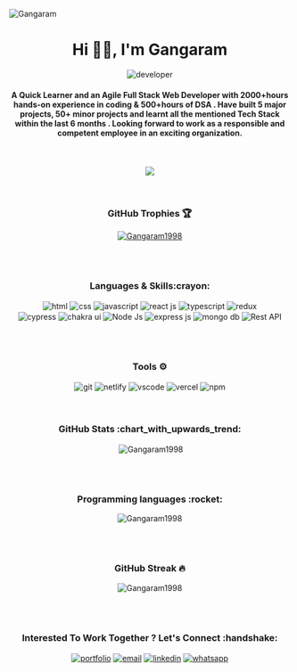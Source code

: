 <p align="left"><img src="https://komarev.com/ghpvc/?username=Gangaram1998&style=for-the-badge&color=ee4e20" alt="Gangaram"/></p>
<h1 align="center">Hi 🙋‍♂️, I'm Gangaram</h1>
<div align="center"> 
 <img align="center" src="https://img.shields.io/badge/<Full Stack Web Developer/> -571845?style=for-the-badge&logo=developer?logoWidth=90"  alt="developer" />
 </div>

<h4 align="center">A Quick Learner and an Agile Full Stack Web Developer with 2000+hours hands-on experience in coding & 500+hours of DSA . Have built 5 major projects, 50+ minor projects and learnt all the mentioned Tech Stack within the last 6 months . Looking forward to work as a responsible and competent employee in an exciting organization.</h4>
 <br> </br>
 
 
 <div align="center"> 
 <img align="center" src="https://quotes-github-readme.vercel.app/api?type=horizontal&theme=radical&quote=The%20Best%20Developer%20is%20not%20the%20one%20who%20remembers%20all%20the%20stuffs%20but%20is%20the%20one%20who%20knows%20where%20to%20lookup%20for%20the%20Stuffs%3B%20always!&author=Gangaram"/>
</div>
 <br> </br>
<h3 align="center">GitHub Trophies 🏆 </h3>
<p align="center"> <a href="https://github.com/ryo-ma/github-profile-trophy"><img src="https://github-profile-trophy.vercel.app/?username=Gangaram1998&theme=dracula&margin-w=15" alt="Gangaram1998" /></a> </p>


 <br> </br>
<h3 align="center">Languages & Skills:crayon:</h3>
<div align="center"> 
<img  align="center"  src="https://img.shields.io/badge/html5-e36028?style=for-the-badge&logo=html5" alt="html">
<img align="center" src = "https://img.shields.io/badge/css3-2449d8?style=for-the-badge&logo=css3"  alt="css">
<img align="center" src ="https://img.shields.io/badge/javascript-e4d04b?style=for-the-badge&logo=javascript"  alt="javascript">
<img align="center" src="https://img.shields.io/badge/React-5ccfee?style=for-the-badge&logo=react"  alt="react js" />
<img align="center" src="https://img.shields.io/badge/typescript-0074c2?style=for-the-badge&logo=typescript" alt='typescript' />
<img align="center" src="https://img.shields.io/badge/Redux-593D88?style=for-the-badge&logo=redux"  alt="redux" />
  </div>
  <div align="center">
<img align="center" src="https://img.shields.io/badge/Cypress-64c89e?style=for-the-badge&logo=cypress"  alt="cypress" />
<img align="center" src="https://img.shields.io/badge/Chakra UI-2abfb3?style=for-the-badge&logo=chakra ui"  alt="chakra ui" />
<img align="center" src="https://img.shields.io/badge/Node JS-63985e?style=for-the-badge&logo=node js"  alt="Node Js" />
<img align="center" src="https://img.shields.io/badge/Express JS-ead41c?style=for-the-badge&logo=expressjs"  alt="express js" />
<img align="center" src="https://img.shields.io/badge/Mongo DB-e8eaed?style=for-the-badge&logo=mongodb"  alt="mongo db" />
<img align="center" src="https://img.shields.io/badge/Rest API-2962ff?style=for-the-badge&logo=api"  alt="Rest API" />
  </div>

  
 <br> </br>
<h3 align="center">Tools ⚙️</h3>
<div align="center"> 
<img  align="center"  src="https://img.shields.io/badge/Git & GitHub-f34c27?style=for-the-badge&logo=github" alt="git">
<img align="center" src = "https://img.shields.io/badge/Netlify-479fbe?style=for-the-badge&logo=netlify"  alt="netlify">
 <img  align="center"  src="https://img.shields.io/badge/VS Code-23aaf2?style=for-the-badge&logo=visual studio" alt="vscode">
<img align="center" src ="https://img.shields.io/badge/Vercel-000000?style=for-the-badge&logo=vercel"  alt="vercel">
    <img align="center" src="https://img.shields.io/badge/NPM-c13534?style=for-the-badge&logo=npm"  alt="npm" />

  </div>
 <br> </br>
<h3 align="center">GitHub Stats :chart_with_upwards_trend:</h3>

<p align="center">&nbsp;<img align="center" src="https://github-readme-stats.vercel.app/api?username=Gangaram1998&show_icons=true&locale=en&theme=dracula&count_private=true" alt="Gangaram1998" /></p>
 <br> </br>
<h3 align="center">Programming languages :rocket:</h3>
<p align="center"><img align="center" src="https://github-readme-stats.vercel.app/api/top-langs?username=Gangaram1998&show_icons=true&locale=en&theme=dracula&count_private=true&langs_count=8" alt="Gangaram1998" /></p>
 <br> </br>
<h3 align="center">GitHub Streak 🔥</h3>
<p align="center"><img align="center" src="https://github-readme-streak-stats.herokuapp.com/?user=Gangaram1998&theme=dracula&count_private=true&show_icons=true" alt="Gangaram1998" /></p>


<br></br>




<h3 align="center">Interested To Work Together ? Let's Connect :handshake:</h3>

<div align="center"> 
<a href="https://gangaram1998.github.io" target="_blank"><img  align="center"  src="https://img.shields.io/badge/Portfolio-319795?style=for-the-badge&logo=portfolio" alt="portfolio"></a>
 <a href="mailto:ramggawade1998@gmail.com" target="_blank"><img  align="center"  src="https://img.shields.io/badge/Email-ea4335?style=for-the-badge&logo=email" alt="email"></a>
<a href="https://www.linkedin.com/in/gangaram-gawade-a73301240/" target="_blank"><img  align="center"  src="https://img.shields.io/badge/LinkedIn-0a66c2?style=for-the-badge&logo=linkedin" alt="linkedin"></a>
 <a href="https://api.whatsapp.com/send?phone=8421361557" target="_blank"><img  align="center"  src="https://img.shields.io/badge/WhatsApp-2fe664?style=for-the-badge&logo=whatsapp" alt="whatsapp"></a>
 </div>

<!---
Gangaram1998/Gangaram1998 is a ✨ special ✨ repository because its `README.md` (this file) appears on your GitHub profile.
You can click the Preview link to take a look at your changes.
--->
